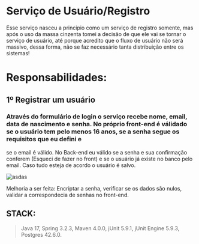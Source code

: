 # **Serviço de Usuário/Registro**

Esse serviço nasceu a principio como um serviço de registro somente, mas após o uso da massa cinzenta tomei a decisão de que ele vai se tornar o serviço de usuário, até porque acredito que o fluxo de usuário não será massivo, dessa forma, não se faz necessário tanta distribuição entre os sistemas!

# Responsabilidades:

## 1º Registrar um usuário

### Através do formulário de login o serviço recebe nome, email, data de nascimento e senha. No próprio front-end é válidado se o usuário tem pelo menos 16 anos, se a senha segue os requisitos que eu defini e
se o email é válido. No Back-end eu válido se a senha e sua confirmação conferem (Esqueci de fazer no front) e se o usuário já existe no banco pelo email. Caso tudo esteja de acordo o usuário é salvo.

![asdas](https://github.com/user-attachments/assets/7ca8fc58-eb58-4d65-b539-765945aa1933)



 Melhoria a ser feita: Encriptar a senha, verificar se os dados são nulos, validar a correspondecia de senhas no front-end.



 ## STACK:

>Java 17, Spring 3.2.3, Maven 4.0.0, jUnit 5.9.1, jUnit Engine 5.9.3, Postgres 42.6.0.
